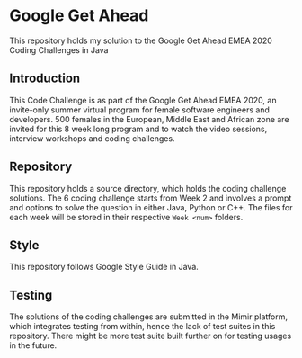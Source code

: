 # Google Get Ahead
 This repository holds my solution to the Google Get Ahead EMEA 2020 Coding Challenges in Java

## Introduction
 This Code Challenge is as part of the Google Get Ahead EMEA 2020, an invite-only summer virtual
  program for female software engineers and developers. 500 females in the European, Middle East
   and African zone are invited for this 8 week long program and to watch the video sessions,
    interview workshops and coding challenges.
  
## Repository
  This repository holds a source directory, which holds the coding challenge solutions. The
   6 coding challenge starts from Week 2 and involves a prompt and options to solve the question
    in either Java, Python or C++. The files for each week will be stored in their respective
     `Week <num>` folders.
     
## Style
  This repository follows Google Style Guide in Java. 
  
## Testing
  The solutions of the coding challenges are submitted in the Mimir platform, which integrates
   testing from within, hence the lack of test suites in this repository. There might be more
    test suite built further on for testing usages in the future. 